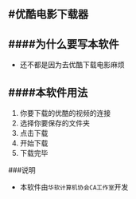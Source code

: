 #优酷电影下载器
-------

####为什么要写本软件
---
- 还不都是因为去优酷下载电影麻烦

####本软件用法
-----
1. 你要下载的优酷的视频的连接
2. 选择你要保存的文件夹
3. 点击下载
4. 开始下载
5. 下载完毕

###说明
- 本软件由`华软计算机协会CA工作室`开发